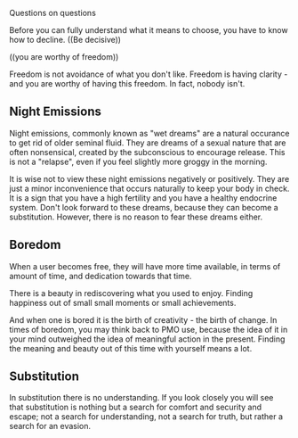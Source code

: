 Questions on questions

Before you can fully understand what it means to choose, you have to know how to decline. ((Be decisive))

((you are worthy of freedom))

Freedom is not avoidance of what you don't like. Freedom is having clarity - and you are worthy of having this freedom. In fact, nobody isn't.

## Night Emissions

Night emissions, commonly known as "wet dreams" are a natural occurance to get rid of older seminal fluid. They are dreams of a sexual nature that are often nonsensical, created by the subconscious to encourage release. This is not a "relapse", even if you feel slightly more groggy in the morning.

It is wise not to view these night emissions negatively or positively. They are just a minor inconvenience that occurs naturally to keep your body in check. It is a sign that you have a high fertility and you have a healthy endocrine system. Don't look forward to these dreams, because they can become a substitution. However, there is no reason to fear these dreams either. 

## Boredom

When a user becomes free, they will have more time available, in terms of amount of time, and dedication towards that time.

There is a beauty in rediscovering what you used to enjoy. Finding happiness out of small small moments or small achievements.

And when one is bored it is the birth of creativity - the birth of change. In times of boredom, you may think back to PMO use, because the idea of it in your mind outweighed the idea of meaningful action in the present. Finding the meaning and beauty out of this time with yourself means a lot.

## Substitution

In substitution there is no understanding. If you look closely you will see that substitution is nothing but a search for comfort and security and escape; not a search for understanding, not a search for truth, but rather a search for an evasion.